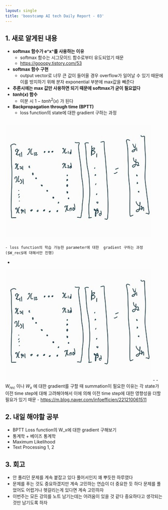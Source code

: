 ```yaml
---
layout: single
title: 'boostcamp AI tech Daily Report - 03'
---
```

## 1. 새로 알게된 내용
- **softmax 함수가 e^x^를 사용하는 이유**
	- softmax 함수는 시그모이드 함수로부터 유도되었기 때문
	- https://gooopy.tistory.com/53
- **softmax 함수 구현**
	- output vector로 너무 큰 값이 들어올 경우 overflow가 일어날 수 있기 때문에 이를 방지하기 위해 분자 exponential 부분에 max값을 빼준다
- **추론시에는 max 값만 사용하면 되기 때문에 softmax가 굳이 필요없다**
- **$tanh(x)$ 함수**
	- 미분 시 $1−tanh^2(x)$ 가 된다
- **Backpropagation through time (BPTT)**
	- loss function의 state에 대한 gradient 구하는 과정
 
![jpg](/assets/images/2022-01-18/20220118_234040196.jpg)
  -
	- loss function의 학습 가능한 parameter에 대한  gradient 구하는 과정 ($W_rec$에 대해서만 진행)
  -
![jpg](/assets/images/2022-01-18/20220118_234040196.jpg)
	  -
		- $W_{rec}$ 이나 $W_x$ 에 대한 gradient를 구할 때 summation이 필요한 이유는 각 state가 이전 time step에 대해 고려해야해서 이에 의해 이전 time step에 대한 영향성을 더할 필요가 있기 때문
		- https://m.blog.naver.com/infoefficien/221210061511
## 2. 내일 해야할 공부
- BPTT Loss function의 W_x에 대한 gradient 구해보기
- 통계학 + 베이즈 통계학
- Maximum Likelihood
- Text Processing 1, 2

## 3. 회고
- 안 풀리던 문제를 계속 붙잡고 있다 풀어서인지 꽤 뿌듯한 하루였다
- 문제를 푸는 것도 중요하겠지만 계속 고민하는 연습이 더 중요한 듯 하다 문제를 풀었어도 어렵거나 헷갈리는게 있다면 계속 고민하자
- 이번주는 모든 강의를 노트 남기는데는 어려움이 있을 것 같다 중요하다고 생각되는 것만 남기도록 하자
